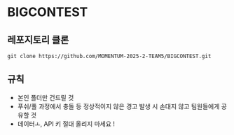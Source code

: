 # BIGCONTEST

## 레포지토리 클론
`git clone https://github.com/MOMENTUM-2025-2-TEAM5/BIGCONTEST.git`

## 규칙
- 본인 폴더만 건드릴 것
- 푸쉬/풀 과정에서 충돌 등 정상적이지 않은 경고 발생 시 손대지 않고 팀원들에게 공유할 것
- 데이터ㅗ, API 키 절대 올리지 마세요 !
